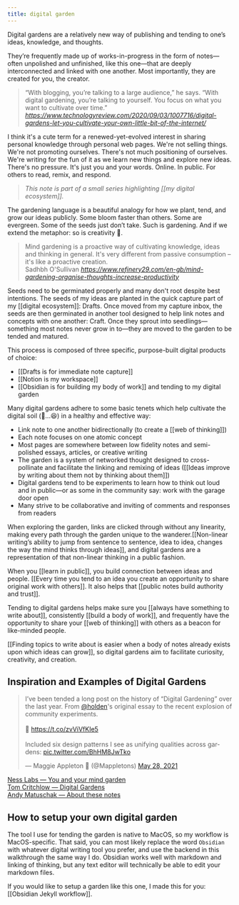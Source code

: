 ```yaml
---
title: digital garden
---
```

Digital gardens are a relatively new way of publishing and tending to one’s ideas, knowledge, and thoughts.

They’re frequently made up of works-in-progress in the form of notes—often unpolished and unfinished, like this one—that are deeply interconnected and linked with one another. Most importantly, they are created for you, the creator.

<blockquote class="quoteback" darkmode="" data-title="Digital%20gardens%20let%20you%20cultivate%20your%20own%20little%20bit%20of%20the%20internet%20%E2%80%93%20MIT%20Technology%20Review" data-author="" cite="https://www.technologyreview.com/2020/09/03/1007716/digital-gardens-let-you-cultivate-your-own-little-bit-of-the-internet/">
“With blogging, you’re talking to a large audience,” he says. “With digital gardening, you’re talking to yourself. You focus on what you want to cultivate over time.”
<footer><cite> <a href="https://www.technologyreview.com/2020/09/03/1007716/digital-gardens-let-you-cultivate-your-own-little-bit-of-the-internet/">https://www.technologyreview.com/2020/09/03/1007716/digital-gardens-let-you-cultivate-your-own-little-bit-of-the-internet/</a></cite></footer>
</blockquote><script note="" src="https://cdn.jsdelivr.net/gh/Blogger-Peer-Review/quotebacks@1/quoteback.js"></script>

I think it's a cute term for a renewed-yet-evolved interest in sharing personal knowledge through personal web pages. We're not selling things. We're not promoting ourselves. There's not much positioning of ourselves. We're writing for the fun of it as we learn new things and explore new ideas. There's no pressure. It's just you and your words. Online. In public. For others to read, remix, and respond.

> *This note is part of a small series highlighting [[my digital ecosystem]].*

The gardening language is a beautiful analogy for how we plant, tend, and grow our ideas publicly. Some bloom faster than others. Some are evergreen. Some of the seeds just don’t take. Such is gardening. And if we extend the metaphor: so is creativity 🌱.

<blockquote class="quoteback" darkmode="" data-title="Too%20Many%20Thoughts%20Living%20Rent-Free%20In%20Your%20Head%3F%20Try%20Mind%20Gardening" data-author="Sadhbh O'Sullivan" cite="https://www.refinery29.com/en-gb/mind-gardening-organise-thoughts-increase-productivity">
Mind gardening is a proactive way of cultivating knowledge, ideas and thinking in general. It's very different from passive consumption – it's like a proactive creation.
<footer>Sadhbh O'Sullivan <cite><a href="https://www.refinery29.com/en-gb/mind-gardening-organise-thoughts-increase-productivity">https://www.refinery29.com/en-gb/mind-gardening-organise-thoughts-increase-productivity</a></cite></footer>
</blockquote>
<script note="" src="https://cdn.jsdelivr.net/gh/Blogger-Peer-Review/quotebacks@1/quoteback.js"></script>

Seeds need to be germinated properly and many don't root despite best intentions. The seeds of my ideas are planted in the quick capture part of my [[digital ecosystem]]: Drafts. Once moved from my capture inbox, the seeds are then germinated in another tool designed to help link notes and concepts with one another: Craft. Once they sprout into seedlings—something most notes never grow in to—they are moved to the garden to be tended and matured. 

This process is composed of three specific, purpose-built digital products of choice:
- [[Drafts is for immediate note capture]]
- [[Notion is my workspace]]
- [[Obsidian is for building my body of work]] and tending to my digital garden

Many digital gardens adhere to some basic tenets which help cultivate the digital soil (🤮...😆) in a healthy and effective way:
- Link note to one another bidirectionally (to create a [[web of thinking]])
- Each note focuses on one atomic concept
- Most pages are somewhere between low fidelity notes and semi-polished essays, articles, or creative writing
- The garden is a system of networked thought designed to cross-pollinate and facilitate the linking and remixing of ideas ([[Ideas improve by writing about them not by thinking about them]])
- Digital gardens tend to be experiments to learn how to think out loud and in public—or as some in the community say: work with the garage door open
- Many strive to be collaborative and inviting of comments and responses from readers

When exploring the garden, links are clicked through without any linearity, making every path through the garden unique to the wanderer.[[Non-linear writing’s ability to jump from sentence to sentence, idea to idea, changes the way the mind thinks through ideas]], and digital gardens are a representation of that non-linear thinking in a public fashion.

When you [[learn in public]], you build connection between ideas and people. [[Every time you tend to an idea you create an opportunity to share original work with others]].  It also helps that [[public notes build authority and trust]].

Tending to digital gardens helps make sure you [[always have something to write about]], consistently [[build a body of work]], and frequently have the opportunity to share your [[web of thinking]] with others as a beacon for like-minded people.

[[Finding topics to write about is easier when a body of notes already exists upon which ideas can grow]], so digital gardens aim to facilitate curiosity, creativity, and creation.

## Inspiration and Examples of Digital Gardens
<blockquote class="twitter-tweet"><p lang="en" dir="ltr">I’ve been tended a long post on the history of “Digital Gardening” over the last year. From <a href="https://twitter.com/holden?ref_src=twsrc%5Etfw">@holden</a>&#39;s original essay to the recent explosion of community experiments.<br><br>🌿 <a href="https://t.co/zvViVfKIe5">https://t.co/zvViVfKIe5</a><br><br>Included six design patterns I see as unifying qualities across gardens: <a href="https://t.co/BhHM8JwTko">pic.twitter.com/BhHM8JwTko</a></p>&mdash; Maggie Appleton 🧭 (@Mappletons) <a href="https://twitter.com/Mappletons/status/1398333237945147399?ref_src=twsrc%5Etfw">May 28, 2021</a></blockquote> <script async src="https://platform.twitter.com/widgets.js" charset="utf-8"></script>

[Ness Labs — You and your mind garden](https://nesslabs.com/mind-garden)<br>
[Tom Critchlow — Digital Gardens](https://tomcritchlow.com/blogchains/digital-gardens/)<br>
[Andy Matuschak — About these notes](http://notes.andymatuschak.org/)<br>

## How to setup your own digital garden
The tool I use for tending the garden is native to MacOS, so my workflow is MacOS-specific. That said, you can most likely replace the word `Obsidian` with whatever digital writing tool you prefer, and use the backend in this walkthrough the same way I do. Obsidian works well with markdown and linking of thinking, but any text editor will technically be able to edit your markdown files.

If you would like to setup a garden like this one, I made this for you: [[Obsidian Jekyll workflow]].